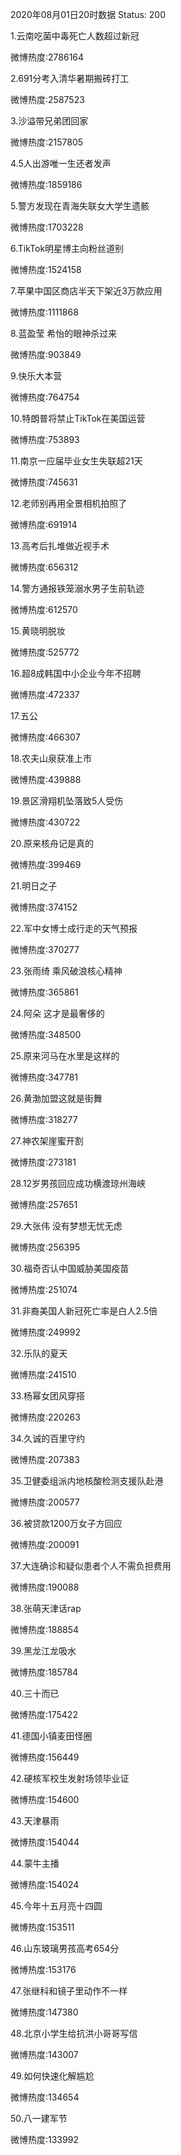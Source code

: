 2020年08月01日20时数据
Status: 200

1.云南吃菌中毒死亡人数超过新冠

微博热度:2786164

2.691分考入清华暑期搬砖打工

微博热度:2587523

3.沙溢带兄弟团回家

微博热度:2157805

4.5人出游唯一生还者发声

微博热度:1859186

5.警方发现在青海失联女大学生遗骸

微博热度:1703228

6.TikTok明星博主向粉丝道别

微博热度:1524158

7.苹果中国区商店半天下架近3万款应用

微博热度:1111868

8.蓝盈莹 希怡的眼神杀过来

微博热度:903849

9.快乐大本营

微博热度:764754

10.特朗普将禁止TikTok在美国运营

微博热度:753893

11.南京一应届毕业女生失联超21天

微博热度:745631

12.老师别再用全景相机拍照了

微博热度:691914

13.高考后扎堆做近视手术

微博热度:656312

14.警方通报铁笼溺水男子生前轨迹

微博热度:612570

15.黄晓明脱妆

微博热度:525772

16.超8成韩国中小企业今年不招聘

微博热度:472337

17.五公

微博热度:466307

18.农夫山泉获准上市

微博热度:439888

19.景区滑翔机坠落致5人受伤

微博热度:430722

20.原来核舟记是真的

微博热度:399469

21.明日之子

微博热度:374152

22.军中女博士成行走的天气预报

微博热度:370277

23.张雨绮 乘风破浪核心精神

微博热度:365861

24.阿朵 这才是最奢侈的

微博热度:348500

25.原来河马在水里是这样的

微博热度:347781

26.黄渤加盟这就是街舞

微博热度:318277

27.神农架崖蜜开割

微博热度:273181

28.12岁男孩回应成功横渡琼州海峡

微博热度:257651

29.大张伟 没有梦想无忧无虑

微博热度:256395

30.福奇否认中国威胁美国疫苗

微博热度:251074

31.非裔美国人新冠死亡率是白人2.5倍

微博热度:249992

32.乐队的夏天

微博热度:241510

33.杨幂女团风穿搭

微博热度:220263

34.久诚的百里守约

微博热度:207383

35.卫健委组派内地核酸检测支援队赴港

微博热度:200577

36.被贷款1200万女子方回应

微博热度:200091

37.大连确诊和疑似患者个人不需负担费用

微博热度:190088

38.张萌天津话rap

微博热度:188854

39.黑龙江龙吸水

微博热度:185784

40.三十而已

微博热度:175422

41.德国小镇麦田怪圈

微博热度:156449

42.硬核军校生发射场领毕业证

微博热度:154600

43.天津暴雨

微博热度:154044

44.蒙牛主播

微博热度:154024

45.今年十五月亮十四圆

微博热度:153511

46.山东玻璃男孩高考654分

微博热度:153176

47.张继科和镜子里动作不一样

微博热度:147380

48.北京小学生给抗洪小哥哥写信

微博热度:143007

49.如何快速化解尴尬

微博热度:134654

50.八一建军节

微博热度:133992

